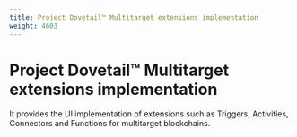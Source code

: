 ```yaml
---
title: Project Dovetail™ Multitarget extensions implementation
weight: 4603
---
```

# Project Dovetail™ Multitarget extensions implementation

It provides the UI implementation of extensions such as Triggers, Activities, Connectors and Functions for multitarget blockchains.


